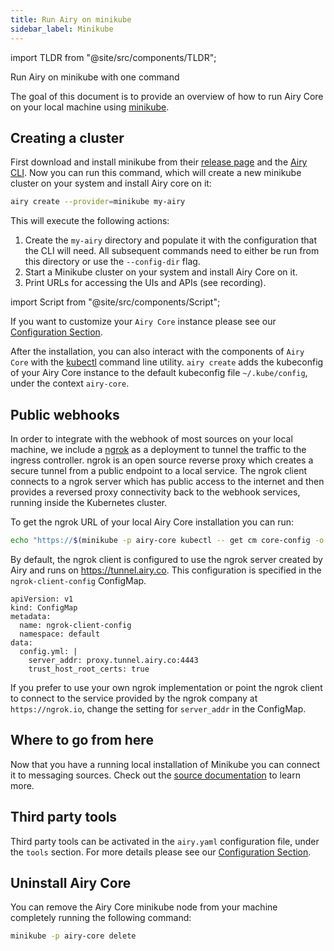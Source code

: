 ```yaml
---
title: Run Airy on minikube
sidebar_label: Minikube
---
```


import TLDR from "@site/src/components/TLDR";

<TLDR>
Run Airy on minikube with one command
</TLDR>

The goal of this document is to provide an overview of how to run Airy Core on
your local machine using [minikube](https://minikube.sigs.k8s.io/).

## Creating a cluster

First download and install minikube from their [release
page](https://github.com/kubernetes/minikube/releases) and the [Airy CLI](cli/introduction.md). Now you can run this command, which will create a new
minikube cluster on your system and install Airy core on it:

```bash
airy create --provider=minikube my-airy
```

This will execute the following actions:

1. Create the `my-airy` directory and populate it with the configuration that the CLI will need. All subsequent commands need to either be run from this directory or use the `--config-dir` flag.
2. Start a Minikube cluster on your system and install Airy Core on it.
3. Print URLs for accessing the UIs and APIs (see recording).

import Script from "@site/src/components/Script";

<Script data-cols="90" id="asciicast-NHuy672OHO4I4rvXMCZAG6H2P" src="https://asciinema.org/a/NHuy672OHO4I4rvXMCZAG6H2P.js"></Script>

If you want to customize your `Airy Core` instance please see our [Configuration
Section](configuration.md).

After the installation, you can also interact with the components of `Airy Core` with the [kubectl](https://kubernetes.io/docs/tasks/tools/) command line utility.
`airy create` adds the kubeconfig of your Airy Core instance to the default kubeconfig file `~/.kube/config`, under the context `airy-core`.

## Public webhooks

In order to integrate with the webhook of most sources on your local machine,
we include a [ngrok](https://ngrok.com/) as a deployment to tunnel the traffic to the ingress controller.
ngrok is an open source reverse proxy which
creates a secure tunnel from a public endpoint to a local service. The ngrok
client connects to a ngrok server which has public access to the internet and
then provides a reversed proxy connectivity back to the webhook services,
running inside the Kubernetes cluster.

To get the ngrok URL of your local Airy Core installation you can run:

```sh
echo "https://$(minikube -p airy-core kubectl -- get cm core-config -o jsonpath='{.data.CORE_ID}').tunnel.airy.co"
```

By default, the ngrok client is configured to use the ngrok server created by
Airy and runs on https://tunnel.airy.co. This configuration is specified in
the `ngrok-client-config` ConfigMap.

```
apiVersion: v1
kind: ConfigMap
metadata:
  name: ngrok-client-config
  namespace: default
data:
  config.yml: |
    server_addr: proxy.tunnel.airy.co:4443
    trust_host_root_certs: true
```

If you prefer to use your own ngrok implementation or point the ngrok client to
connect to the service provided by the ngrok company at `https://ngrok.io`,
change the setting for `server_addr` in the ConfigMap.

## Where to go from here

Now that you have a running local installation of Minikube you can connect it to messaging sources. Check out the
[source documentation](/sources/introduction.md) to learn more.

## Third party tools

Third party tools can be activated in the `airy.yaml` configuration file, under the `tools` section.
For more details please see our [Configuration Section](configuration.md).

## Uninstall Airy Core

You can remove the Airy Core minikube node from your machine completely running
the following command:

```sh
minikube -p airy-core delete
```

